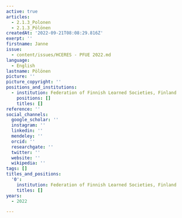 ```yaml
---
active: true
articles:
  - 2.1.3_Polonen
  - 2.1.3_Pölönen
createdAt: '2022-09-21T08:08:29.816Z'
exerpt: ''
firstname: Janne
issue:
  - content/issues/HCERES - PFUE 2022.md
language:
  - English
lastname: Pölönen
picture: ''
picture_copyright: ''
positions_and_institutions:
  - institution: Federation of Finnish Learned Societies, Finland
    positions: []
    titles: []
reference: ''
social_channels:
  google_scholar: ''
  instagram: ''
  linkedin: ''
  mendeley: ''
  orcid: ''
  researchgate: ''
  twitter: ''
  website: ''
  wikipedia: ''
tags: []
titles_and_positions:
  '0':
    institution: Federation of Finnish Learned Societies, Finland
    titles: []
years:
  - 2022

---
```

